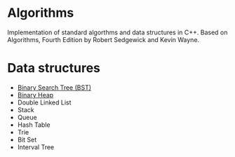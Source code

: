 # Algorithms
Implementation of standard algorthms and data structures in C++. Based on Algorithms, Fourth Edition by Robert Sedgewick and Kevin Wayne.

# Data structures

* [Binary Search Tree (BST)](https://github.com/MantasMiksys/algorithms/blob/master/bst.h)
* [Binary Heap](https://github.com/MantasMiksys/algorithms/blob/master/heap.h)
* Double Linked List
* Stack
* Queue
* Hash Table
* Trie
* Bit Set
* Interval Tree

